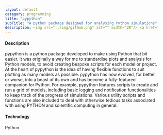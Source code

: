 ```yaml
---
layout: default
category: programming
title: "pypython"
subTitle: "A python package designed for analysing Python simulations"
description: <img src="../img/github.png" alt="" width="28"/> <a href="https://github.com/saultyevil/pypython">pypython</a>
---
```


#### Description

pypython is a python package developed to make using Python that bit easier. It was
originally a way for me to standardise plots and analysis for Python models, to
avoid creating bespoke scripts for each model or project. At the heart of pypython
is the idea of having flexible functions to suit plotting as many models as possible.
pypython has now evolved, for better or worse, into a beast of its own and has become
a fully-featured companion for Python. For example, pypython features scripts to create
and run a grid of models, including basic logging and notification functionalities to
keep track of the progress of simulations. Various utility scripts and functions
are also included to deal with otherwise tedious tasks associated with using PYTHON
and scientific computing in general.

#### Technology

Python
